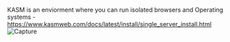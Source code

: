 KASM is an enviorment where you can run isolated browsers and Operating systems
	- https://www.kasmweb.com/docs/latest/install/single_server_install.html
	![Capture](https://user-images.githubusercontent.com/12887622/134812745-f25c087d-f3ca-4707-ae6a-cd74859bcf8a.JPG)
